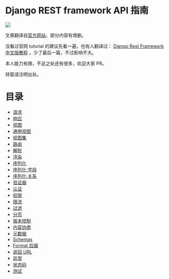 # Django REST framework API 指南

![](http://www.django-rest-framework.org/img/logo.png)


文章翻译自[官方网站](http://www.django-rest-framework.org/)，部分内容有增删。

没看过官网 tutorial 的建议先看一遍，也有人翻译过： [Django Rest Framework 中文版教程](https://www.gitbook.com/book/whatwewant/django-rest-framework-tutorial-cn/details) ，少了最后一篇，不过影响不大。

本人能力有限，不足之处还有很多，欢迎大家 PR。

转载请注明出处。

# 目录
- [请求](api-guide/requests.md)  
- [响应](api-guide/responses.md)  
- [视图](api-guide/views.md)  
- [通用视图](api-guide/genericviews.md)  
- [视图集](api-guide/viewsets.md)  
- [路由](api-guide/routers.md)  
- [解析](api-guide/parsers.md)  
- [渲染](api-guide/renderers.md)  
- [序列化](api-guide/serializers.md)  
- [序列化·字段](api-guide/fields.md)  
- [序列化·关系](api-guide/relations.md)  
- [验证器](api-guide/validators.md)  
- [认证](api-guide/authentication.md)  
- [权限](api-guide/permissions.md)  
- [限流](api-guide/throttling.md)  
- [过滤](api-guide/filtering.md)  
- [分页](api-guide/pagination.md)  
- [版本控制](api-guide/versioning.md)  
- [内容协商](api-guide/content-negotiation.md)  
- [元数据](api-guide/metadata.md)  
- [Schemas](api-guide/schemas.md)  
- [Format 后缀](api-guide/format-suffixes.md)  
- [返回 URL](api-guide/reverse.md)  
- [异常](api-guide/exceptions.md)  
- [状态码](api-guide/status-codes.md)  
- [测试](api-guide/testing.md)  